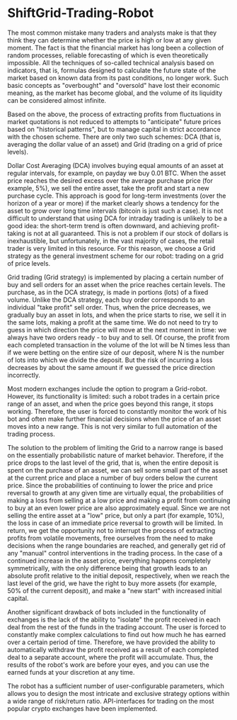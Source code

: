 # ShiftGrid-Trading-Robot

The most common mistake many traders and analysts make is that they think they can determine whether the price is high or low at any given moment. The fact is that the financial market has long been a collection of random processes, reliable forecasting of which is even theoretically impossible. All the techniques of so-called technical analysis based on indicators, that is, formulas designed to calculate the future state of the market based on known data from its past conditions, no longer work. Such basic concepts as "overbought" and "oversold" have lost their economic meaning, as the market has become global, and the volume of its liquidity can be considered almost infinite.


Based on the above, the process of extracting profits from fluctuations in market quotations is not reduced to attempts to "anticipate" future prices based on "historical patterns", but to manage capital in strict accordance with the chosen scheme. There are only two such schemes: DCA (that is, averaging the dollar value of an asset) and Grid (trading on a grid of price levels).


Dollar Cost Averaging (DCA) involves buying equal amounts of an asset at regular intervals, for example, on payday we buy 0.01 BTC. When the asset price reaches the desired excess over the average purchase price (for example, 5%), we sell the entire asset, take the profit and start a new purchase cycle. This approach is good for long-term investments (over the horizon of a year or more) if the market clearly shows a tendency for the asset to grow over long time intervals (bitcoin is just such a case). It is not difficult to understand that using DCA for intraday trading is unlikely to be a good idea: the short-term trend is often downward, and achieving profit-taking is not at all guaranteed. This is not a problem if our stock of dollars is inexhaustible, but unfortunately, in the vast majority of cases, the retail trader is very limited in this resource. For this reason, we choose a Grid strategy as the general investment scheme for our robot: trading on a grid of price levels.


Grid trading (Grid strategy) is implemented by placing a certain number of buy and sell orders for an asset when the price reaches certain levels. The purchase, as in the DCA strategy, is made in portions (lots) of a fixed volume. Unlike the DCA strategy, each buy order corresponds to an individual "take profit" sell order. Thus, when the price decreases, we gradually buy an asset in lots, and when the price starts to rise, we sell it in the same lots, making a profit at the same time. We do not need to try to guess in which direction the price will move at the next moment in time: we always have two orders ready - to buy and to sell. Of course, the profit from each completed transaction in the volume of the lot will be N times less than if we were betting on the entire size of our deposit, where N is the number of lots into which we divide the deposit. But the risk of incurring a loss decreases by about the same amount if we guessed the price direction incorrectly.


Most modern exchanges include the option to program a Grid-robot. However, its functionality is limited: such a robot trades in a certain price range of an asset, and when the price goes beyond this range, it stops working. Therefore, the user is forced to constantly monitor the work of his bot and often make further financial decisions when the price of an asset moves into a new range. This is not very similar to full automation of the trading process.


The solution to the problem of limiting the Grid to a narrow range is based on the essentially probabilistic nature of market behavior. Therefore, if the price drops to the last level of the grid, that is, when the entire deposit is spent on the purchase of an asset, we can sell some small part of the asset at the current price and place a number of buy orders below the current price. Since the probabilities of continuing to lower the price and price reversal to growth at any given time are virtually equal, the probabilities of making a loss from selling at a low price and making a profit from continuing to buy at an even lower price are also approximately equal. Since we are not selling the entire asset at a "low" price, but only a part (for example, 10%), the loss in case of an immediate price reversal to growth will be limited. In return, we get the opportunity not to interrupt the process of extracting profits from volatile movements, free ourselves from the need to make decisions when the range boundaries are reached, and generally get rid of any "manual" control interventions in the trading process. In the case of a continued increase in the asset price, everything happens completely symmetrically, with the only difference being that growth leads to an absolute profit relative to the initial deposit, respectively, when we reach the last level of the grid, we have the right to buy more assets (for example, 50% of the current deposit), and make a "new start" with increased initial capital.


Another significant drawback of bots included in the functionality of exchanges is the lack of the ability to "isolate" the profit received in each deal from the rest of the funds in the trading account. The user is forced to constantly make complex calculations to find out how much he has earned over a certain period of time. Therefore, we have provided the ability to automatically withdraw the profit received as a result of each completed deal to a separate account, where the profit will accumulate. Thus, the results of the robot's work are before your eyes, and you can use the earned funds at your discretion at any time.


The robot has a sufficient number of user-configurable parameters, which allows you to design the most intricate and exclusive strategy options within a wide range of risk/return ratio. API-interfaces for trading on the most popular crypto exchanges have been implemented.

